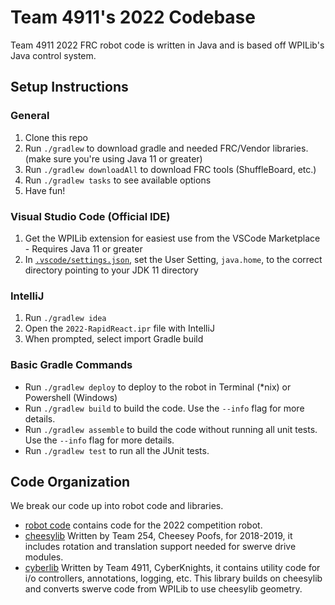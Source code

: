 # Team 4911's 2022 Codebase
Team 4911 2022 FRC robot code is written in Java and is based off WPILib's Java control system.

## Setup Instructions

### General
1. Clone this repo
1. Run `./gradlew` to download gradle and needed FRC/Vendor libraries.  (make sure you're using Java 11 or greater)
1. Run `./gradlew downloadAll` to download FRC tools (ShuffleBoard, etc.)
1. Run `./gradlew tasks` to see available options
1. Have fun!

### Visual Studio Code (Official IDE)
1. Get the WPILib extension for easiest use from the VSCode Marketplace - Requires Java 11 or greater
1. In [`.vscode/settings.json`](.vscode/settings.json), set the User Setting, `java.home`, to the correct directory pointing to your JDK 11 directory

### IntelliJ
1. Run `./gradlew idea`
1. Open the `2022-RapidReact.ipr` file with IntelliJ
1. When prompted, select import Gradle build

### Basic Gradle Commands
* Run `./gradlew deploy` to deploy to the robot in Terminal (*nix) or Powershell (Windows)
* Run `./gradlew build` to build the code.  Use the `--info` flag for more details.
* Run `./gradlew assemble` to build the code without running all unit tests.  Use the `--info` flag for more details.
* Run `./gradlew test` to run all the JUnit tests.

## Code Organization
We break our code up into robot code and libraries. 

* [robot code](src/main/java/frc/robot) contains code for the 2022 competition robot.
* [cheesylib](src/main/java/libraries/cheesylib) Written by Team 254, Cheesey Poofs, for 2018-2019, it includes rotation and translation support needed for swerve drive modules.
* [cyberlib](src/main/java/libraries/cyberlib) Written by Team 4911, CyberKnights, it contains utility code for i/o controllers, annotations, logging, etc.  This library builds on cheesylib and converts swerve code from WPILib to use cheesylib geometry.
